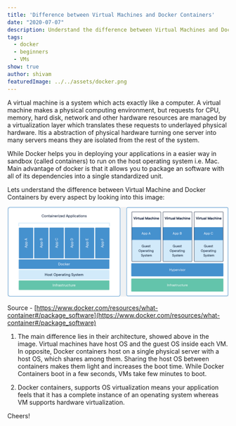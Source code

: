 ```yaml
---
title: 'Difference between Virtual Machines and Docker Containers'
date: "2020-07-07"
description: Understand the difference between Virtual Machines and Docker Containers
tags:
  - docker
  - beginners
  - VMs
show: true
author: shivam
featuredImage: ../../assets/docker.png
---
```


A virtual machine is a system which acts exactly like a computer. A virtual machine makes a physical computing environment, but requests for CPU, memory, hard disk, network and other hardware resources are managed by a virtualization layer which translates these requests to underlayed physical hardware. Itis a abstraction of physical hardware turning one server into many servers means they are isolated from the rest of the system.

While Docker helps you in deploying your applications in a easier way in sandbox (called containers) to run on the host operating system i.e. Mac. Main advantage of docker is that it allows you to package an software with all of its dependencies into a single standardized unit.

Lets understand the difference between Virtual Machine and Docker Containers by every aspect by looking into this image:

![dockerrr](./dockerrr.png)

Source - [https://www.docker.com/resources/what-container#/package_software](https://www.docker.com/resources/what-container#/package_software)

1. The main difference lies in their architecture, showed above in the image. Virtual machines have host OS and the guest OS inside each VM. In opposite, Docker containers host on a single physical server with a host OS, which shares among them. Sharing the host OS between containers makes them light and increases the boot time. While Docker Containers boot in a few seconds, VMs take few minutes to boot.

2. Docker containers, supports OS virtualization means your application feels that it has a complete instance of an openating system whereas VM supports hardware virtualization.

Cheers!
